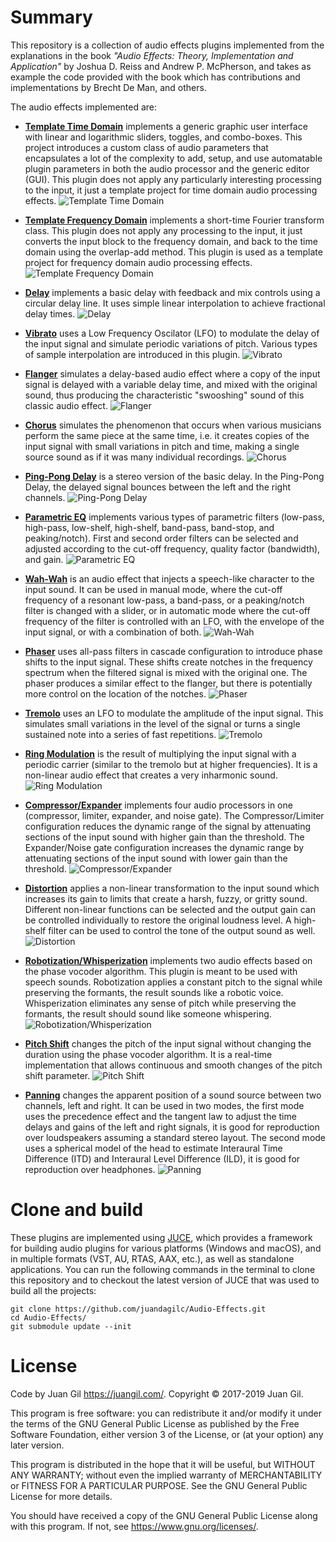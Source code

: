 # Summary
This repository is a collection of audio effects plugins implemented from the explanations in the book *"Audio Effects: Theory, Implementation and Application"* by Joshua D. Reiss and Andrew P. McPherson, and takes as example the code provided with the book which has contributions and implementations by Brecht De Man, and others.

The audio effects implemented are:

- [**Template Time Domain**](Template%20Time%20Domain) implements a generic graphic user interface with linear and logarithmic sliders, toggles, and combo-boxes. This project introduces a custom class of audio parameters that encapsulates a lot of the complexity to add, setup, and use automatable plugin parameters in both the audio processor and the generic editor (GUI). This plugin does not apply any particularly interesting processing to the input, it just a template project for time domain audio processing effects.
![Template Time Domain](Screenshots/Template%20Time%20Domain.png)

- [**Template Frequency Domain**](Template%20Frequency%20Domain) implements a short-time Fourier transform class. This plugin does not apply any processing to the input, it just converts the input block to the frequency domain, and back to the time domain using the overlap-add method. This plugin is used as a template project for frequency domain audio processing effects.
![Template Frequency Domain](Screenshots/Template%20Frequency%20Domain.png)

- [**Delay**](Delay) implements a basic delay with feedback and mix controls using a circular delay line. It uses simple linear interpolation to achieve fractional delay times.
![Delay](Screenshots/Delay.png)

- [**Vibrato**](Vibrato) uses a Low Frequency Oscilator (LFO) to modulate the delay of the input signal and simulate periodic variations of pitch. Various types of sample interpolation are introduced in this plugin.
![Vibrato](Screenshots/Vibrato.png)

- [**Flanger**](Flanger) simulates a delay-based audio effect where a copy of the input signal is delayed with a variable delay time, and mixed with the original sound, thus producing the characteristic "swooshing" sound of this classic audio effect.
![Flanger](Screenshots/Flanger.png)

- [**Chorus**](Chorus) simulates the phenomenon that occurs when various musicians perform the same piece at the same time, i.e. it creates copies of the input signal with small variations in pitch and time, making a single source sound as if it was many individual recordings.
![Chorus](Screenshots/Chorus.png)

- [**Ping-Pong Delay**](Ping-Pong%20Delay) is a stereo version of the basic delay. In the Ping-Pong Delay, the delayed signal bounces between the left and the right channels.
![Ping-Pong Delay](Screenshots/Ping-Pong%20Delay.png)

- [**Parametric EQ**](Parametric%20EQ) implements various types of parametric filters (low-pass, high-pass, low-shelf, high-shelf, band-pass, band-stop, and peaking/notch). First and second order filters can be selected and adjusted according to the cut-off frequency, quality factor (bandwidth), and gain.
![Parametric EQ](Screenshots/Parametric%20EQ.png)

- [**Wah-Wah**](Wah-Wah) is an audio effect that injects a speech-like character to the input sound. It can be used in manual mode, where the cut-off frequency of a resonant low-pass, a band-pass, or a peaking/notch filter is changed with a slider, or in automatic mode where the cut-off frequency of the filter is controlled with an LFO, with the envelope of the input signal, or with a combination of both.
![Wah-Wah](Screenshots/Wah-Wah.png)

- [**Phaser**](Phaser) uses all-pass filters in cascade configuration to introduce phase shifts to the input signal. These shifts create notches in the frequency spectrum when the filtered signal is mixed with the original one. The phaser produces a similar effect to the flanger, but there is potentially more control on the location of the notches.
![Phaser](Screenshots/Phaser.png)

- [**Tremolo**](Tremolo) uses an LFO to modulate the amplitude of the input signal. This simulates small variations in the level of the signal or turns a single sustained note into a series of fast repetitions.
![Tremolo](Screenshots/Tremolo.png)

- [**Ring Modulation**](Ring%20Modulation) is the result of multiplying the input signal with a periodic carrier (similar to the tremolo but at higher frequencies). It is a non-linear audio effect that creates a very inharmonic sound.
![Ring Modulation](Screenshots/Ring%20Modulation.png)

- [**Compressor/Expander**](Compressor-Expander) implements four audio processors in one (compressor, limiter, expander, and noise gate). The Compressor/Limiter configuration reduces the dynamic range of the signal by attenuating sections of the input sound with higher gain than the threshold. The Expander/Noise gate configuration increases the dynamic range by attenuating sections of the input sound with lower gain than the threshold.
![Compressor/Expander](Screenshots/Compressor-Expander.png)

- [**Distortion**](Distortion) applies a non-linear transformation to the input sound which increases its gain to limits that create a harsh, fuzzy, or gritty sound. Different non-linear functions can be selected and the output gain can be controlled individually to restore the original loudness level. A high-shelf filter can be used to control the tone of the output sound as well.
![Distortion](Screenshots/Distortion.png)

- [**Robotization/Whisperization**](Robotization-Whisperization) implements two audio effects based on the phase vocoder algorithm. This plugin is meant to be used with speech sounds. Robotization applies a constant pitch to the signal while preserving the formants, the result sounds like a robotic voice. Whisperization eliminates any sense of pitch while preserving the formants, the result should sound like someone whispering.
![Robotization/Whisperization](Screenshots/Robotization-Whisperization.png)

- [**Pitch Shift**](Pitch%20Shift) changes the pitch of the input signal without changing the duration using the phase vocoder algorithm. It is a real-time implementation that allows continuous and smooth changes of the pitch shift parameter.
![Pitch Shift](Screenshots/Pitch%20Shift.png)

- [**Panning**](Panning) changes the apparent position of a sound source between two channels, left and right. It can be used in two modes, the first mode uses the precedence effect and the tangent law to adjust the time delays and gains of the left and right signals, it is good for reproduction over loudspeakers assuming a standard stereo layout. The second mode uses a spherical model of the head to estimate Interaural Time Difference (ITD) and Interaural Level Difference (ILD), it is good for reproduction over headphones.
![Panning](Screenshots/Panning.png)

# Clone and build
These plugins are implemented using [JUCE](https://juce.com/), which provides a framework for building audio plugins for various platforms (Windows and macOS), and in multiple formats (VST, AU, RTAS, AAX, etc.), as well as standalone applications. You can run the following commands in the terminal to clone this repository and to checkout the latest version of JUCE that was used to build all the projects:
```
git clone https://github.com/juandagilc/Audio-Effects.git
cd Audio-Effects/
git submodule update --init
```

# License
Code by Juan Gil <https://juangil.com/>.
Copyright &copy; 2017-2019 Juan Gil.

This program is free software: you can redistribute it and/or modify
it under the terms of the GNU General Public License as published by
the Free Software Foundation, either version 3 of the License, or
(at your option) any later version.

This program is distributed in the hope that it will be useful,
but WITHOUT ANY WARRANTY; without even the implied warranty of
MERCHANTABILITY or FITNESS FOR A PARTICULAR PURPOSE.  See the
GNU General Public License for more details.

You should have received a copy of the GNU General Public License
along with this program.  If not, see <https://www.gnu.org/licenses/>.

